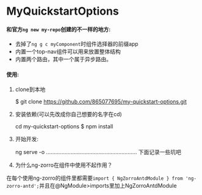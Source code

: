 # MyQuickstartOptions

#### 和官方`ng new my-repo`创建的不一样的地方:
* 去掉了`ng g c myComponent`时组件选择器的前缀app
* 内置一个top-nav组件可以用来放置整体结构
* 内置两个路由，其中一个属于异步路由。
#### 使用:
1. clone到本地

      $ git clone https://github.com/865077695/my-quickstart-options.git

2. 安装依赖(可以先改成你自己想要的名字在cd)

      cd my-quickstart-options
      $ npm install

3. 开始开发:

      ng serve -o
...........................................................
下面记录一些坑吧
1. 为什么ng-zorro在组件中使用不起作用？

在每个使用ng-zorro的组件里都需要`import { NgZorroAntdModule } from 'ng-zorro-antd';`并且在@NgModule>imports里加上NgZorroAntdModule